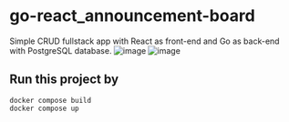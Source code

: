 # go-react_announcement-board
Simple CRUD fullstack app with React as front-end and Go as back-end with PostgreSQL database.
![image](https://github.com/naomigrain/go-react_announcement-board/assets/113373725/b8ac7461-c05b-4681-a6d6-73d0b2525ad1)
![image](https://github.com/naomigrain/go-react_announcement-board/assets/113373725/5936a5bf-c100-4bb2-b4fa-e6288c15f348)

## Run this project by
```
docker compose build
docker compose up
```
